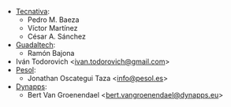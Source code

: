- [Tecnativa](https://www.tecnativa.com):
  - Pedro M. Baeza
  - Víctor Martínez
  - César A. Sánchez
- [Guadaltech](https://www.guadaltech.es):
  - Ramón Bajona
- Iván Todorovich \<<ivan.todorovich@gmail.com>\>
- [Pesol](https://www.pesol.es):
  - Jonathan Oscategui Taza \<<info@pesol.es>\>
- [Dynapps](https://www.dynapps.eu):
  - Bert Van Groenendael \<<bert.vangroenendael@dynapps.eu>\>
